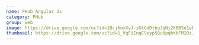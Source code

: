 ```yaml
---
name: PHub Angular Js
category: PHub
group: web
image: https://drive.google.com/uc?id=1Bcj6nxXyJ-zGtGdDtbgJgNj2KBBSe1eB
thumbnail: https://drive.google.com/uc?id=1_VqFiEnqCSeyp5Qu6pqhKbFM2OzJ_Qjo
---
```

